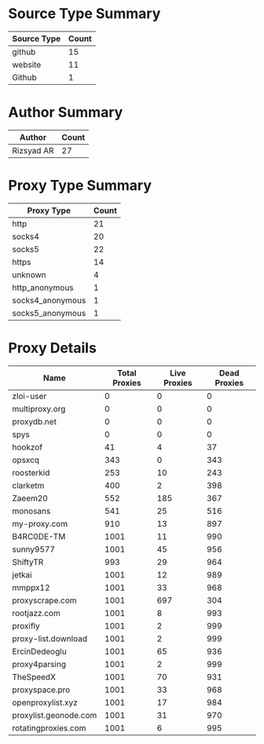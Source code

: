 # Source Type Summary

| Source Type | Count |
|-------------|-------|
| github | 15 |
| website | 11 |
| Github | 1 |


# Author Summary

| Author | Count |
|--------|-------|
| Rizsyad AR | 27 |


# Proxy Type Summary

| Proxy Type | Count |
|------------|-------|
| http | 21 |
| socks4 | 20 |
| socks5 | 22 |
| https | 14 |
| unknown | 4 |
| http_anonymous | 1 |
| socks4_anonymous | 1 |
| socks5_anonymous | 1 |


# Proxy Details

| Name | Total Proxies | Live Proxies | Dead Proxies |
|------|---------------|--------------|---------------|
| zloi-user | 0 | 0 | 0 |
| multiproxy.org | 0 | 0 | 0 |
| proxydb.net | 0 | 0 | 0 |
| spys | 0 | 0 | 0 |
| hookzof | 41 | 4 | 37 |
| opsxcq | 343 | 0 | 343 |
| roosterkid | 253 | 10 | 243 |
| clarketm | 400 | 2 | 398 |
| Zaeem20 | 552 | 185 | 367 |
| monosans | 541 | 25 | 516 |
| my-proxy.com | 910 | 13 | 897 |
| B4RC0DE-TM | 1001 | 11 | 990 |
| sunny9577 | 1001 | 45 | 956 |
| ShiftyTR | 993 | 29 | 964 |
| jetkai | 1001 | 12 | 989 |
| mmppx12 | 1001 | 33 | 968 |
| proxyscrape.com | 1001 | 697 | 304 |
| rootjazz.com | 1001 | 8 | 993 |
| proxifly | 1001 | 2 | 999 |
| proxy-list.download | 1001 | 2 | 999 |
| ErcinDedeoglu | 1001 | 65 | 936 |
| proxy4parsing | 1001 | 2 | 999 |
| TheSpeedX | 1001 | 70 | 931 |
| proxyspace.pro | 1001 | 33 | 968 |
| openproxylist.xyz | 1001 | 17 | 984 |
| proxylist.geonode.com | 1001 | 31 | 970 |
| rotatingproxies.com | 1001 | 6 | 995 |
